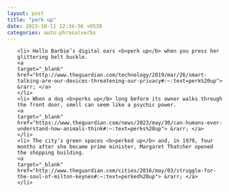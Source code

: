 ```yaml
---
layout: post
title: "perk up"
date: 2023-10-11 12:34:56 +0530
categories: auto-phrasalverbs
---
```

<ol>

    <li> Hello Barbie’s digital ears <b>perk up</b> when you press her glittering belt buckle.
    <a 
    target="_blank" 
    href="http://www.theguardian.com/technology/2019/mar/26/smart-talking-are-our-devices-threatening-our-privacy#:~:text=perk%20up"> &rarr; </a>
    </li>
    <li> When a dog <b>perks up</b> long before its owner walks through the front door, smell can seem like a psychic power.
    <a 
    target="_blank" 
    href="https://www.theguardian.com/news/2023/may/30/can-humans-ever-understand-how-animals-think#:~:text=perks%20up"> &rarr; </a>
    </li>
    <li> The city’s green spaces <b>perked up</b> and, in 1979, four months after she became prime minister, Margaret Thatcher opened the shopping building.
    <a 
    target="_blank" 
    href="http://www.theguardian.com/cities/2016/may/03/struggle-for-the-soul-of-milton-keynes#:~:text=perked%20up"> &rarr; </a>
    </li>